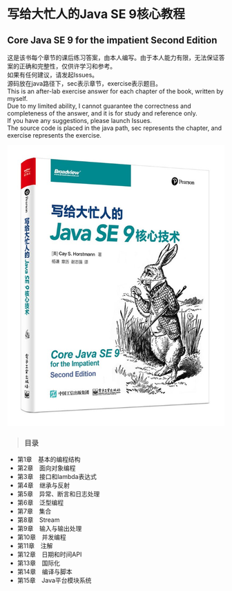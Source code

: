 # 写给大忙人的Java SE 9核心教程  
## Core Java SE 9 for the impatient Second Edition  

这是该书每个章节的课后练习答案，由本人编写。由于本人能力有限，无法保证答案的正确和完整性，仅供许学习和参考。  
如果有任何建议，请发起Issues。  
源码放在java路径下，sec表示章节，exercise表示题目。  
This is an after-lab exercise answer for each chapter of the book, written by
 myself.  
Due to my limited ability, I cannot guarantee the correctness and 
completeness of the answer, and it is for study and reference only.  
If you have any suggestions, please launch Issues.  
The source code is placed in the java path, sec represents the chapter, and exercise represents the 
exercise.  

![picture](pic.jpg)  

> ### 目录  

* 第1章　基本的编程结构  
* 第2章　面向对象编程  
* 第3章　接口和lambda表达式  
* 第4章　继承与反射  
* 第5章　异常、断言和日志处理  
* 第6章　泛型编程  
* 第7章　集合  
* 第8章　Stream  
* 第9章　输入与输出处理  
* 第10章　并发编程  
* 第11章　注解  
* 第12章　日期和时间API  
* 第13章　国际化  
* 第14章　编译与脚本  
* 第15章　Java平台模块系统  
